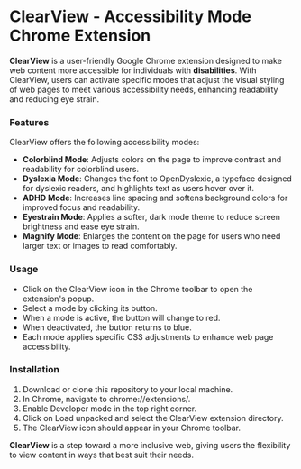 # ClearView - Accessibility Mode Chrome Extension
__ClearView__ is a user-friendly Google Chrome extension designed to make web content more accessible for individuals with __disabilities__. With ClearView, users can activate specific modes that adjust the visual styling of web pages to meet various accessibility needs, enhancing readability and reducing eye strain.

### Features
ClearView offers the following accessibility modes:
- __Colorblind Mode__: Adjusts colors on the page to improve contrast and readability for colorblind users.
- __Dyslexia Mode__: Changes the font to OpenDyslexic, a typeface designed for dyslexic readers, and highlights text as users hover over it.
- __ADHD Mode__: Increases line spacing and softens background colors for improved focus and readability.
- __Eyestrain Mode__: Applies a softer, dark mode theme to reduce screen brightness and ease eye strain.
- __Magnify Mode__: Enlarges the content on the page for users who need larger text or images to read comfortably.

### Usage
- Click on the ClearView icon in the Chrome toolbar to open the extension's popup.
- Select a mode by clicking its button.
- When a mode is active, the button will change to red.
- When deactivated, the button returns to blue.
- Each mode applies specific CSS adjustments to enhance web page accessibility.

### Installation
1. Download or clone this repository to your local machine.
2. In Chrome, navigate to chrome://extensions/.
3. Enable Developer mode in the top right corner.
4. Click on Load unpacked and select the ClearView extension directory.
5. The ClearView icon should appear in your Chrome toolbar.

__ClearView__ is a step toward a more inclusive web, giving users the flexibility to view content in ways that best suit their needs.
